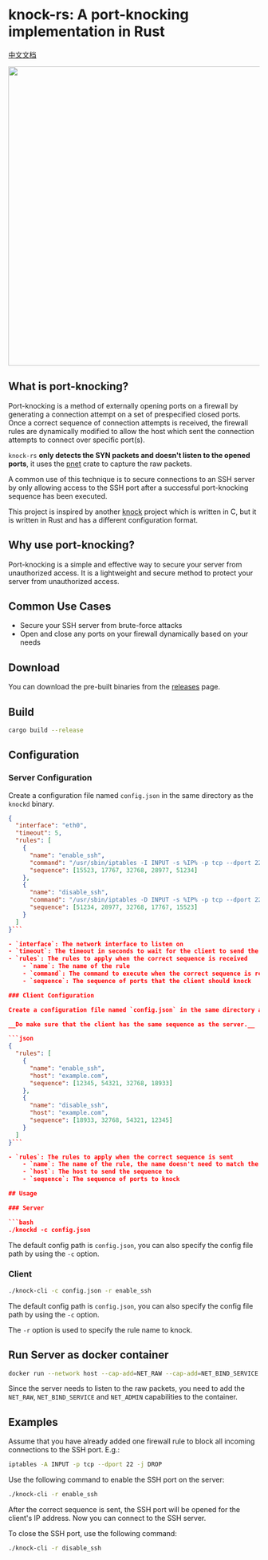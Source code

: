 # knock-rs: A port-knocking implementation in Rust

[中文文档](https://github.com/TimothyYe/knock-rs/blob/master/README_CN.md)

<img src="https://raw.githubusercontent.com/TimothyYe/knock-rs/master/images/knock.png" width="600">

## What is port-knocking?

Port-knocking is a method of externally opening ports on a firewall by generating a connection attempt on a set of prespecified closed ports. Once a correct sequence of connection attempts is received, the firewall rules are dynamically modified to allow the host which sent the connection attempts to connect over specific port(s). 

`knock-rs` __only detects the SYN packets and doesn't listen to the opened ports__, it uses the [pnet](https://docs.rs/pnet/latest/pnet/) crate to capture the raw packets.

A common use of this technique is to secure connections to an SSH server by only allowing access to the SSH port after a successful port-knocking sequence has been executed.

This project is inspired by another [knock](https://github.com/jvinet/knock) project which is written in C, but it is written in Rust and has a different configuration format.

## Why use port-knocking?

Port-knocking is a simple and effective way to secure your server from unauthorized access. It is a lightweight and secure method to protect your server from unauthorized access.

## Common Use Cases

- Secure your SSH server from brute-force attacks
- Open and close any ports on your firewall dynamically based on your needs

## Download

You can download the pre-built binaries from the [releases](https://github.com/TimothyYe/knock-rs/releases) page.

## Build

```bash
cargo build --release
```

## Configuration

### Server Configuration

Create a configuration file named `config.json` in the same directory as the `knockd` binary.

```json
{
  "interface": "eth0",
  "timeout": 5,
  "rules": [
    {
      "name": "enable_ssh",
      "command": "/usr/sbin/iptables -I INPUT -s %IP% -p tcp --dport 22 -j ACCEPT",
      "sequence": [15523, 17767, 32768, 28977, 51234]
    },
    {
      "name": "disable_ssh",
      "command": "/usr/sbin/iptables -D INPUT -s %IP% -p tcp --dport 22 -j ACCEPT",
      "sequence": [51234, 28977, 32768, 17767, 15523]
    }
  ]
}```

- `interface`: The network interface to listen on
- `timeout`: The timeout in seconds to wait for the client to send the complete sequence
- `rules`: The rules to apply when the correct sequence is received
	- `name`: The name of the rule
	- `command`: The command to execute when the correct sequence is received. `%IP%` will be replaced with the client's IP address
	- `sequence`: The sequence of ports that the client should knock

### Client Configuration

Create a configuration file named `config.json` in the same directory as the `knock-cli` binary. 

__Do make sure that the client has the same sequence as the server.__

```json
{
  "rules": [
    {
      "name": "enable_ssh",
      "host": "example.com",
      "sequence": [12345, 54321, 32768, 18933]
    },
    {
      "name": "disable_ssh",
      "host": "example.com",
      "sequence": [18933, 32768, 54321, 12345]
    }
  ]
}```

- `rules`: The rules to apply when the correct sequence is sent
	- `name`: The name of the rule, the name doesn't need to match the server's rule name, but the sequence does. And also, the name should be unique in the client's configuration file
	- `host`: The host to send the sequence to
	- `sequence`: The sequence of ports to knock

## Usage

### Server

```bash
./knockd -c config.json
```

The default config path is `config.json`, you can also specify the config file path by using the `-c` option.

### Client

```bash
./knock-cli -c config.json -r enable_ssh
```

The default config path is `config.json`, you can also specify the config file path by using the `-c` option.

The `-r` option is used to specify the rule name to knock.

## Run Server as docker container

```bash
docker run --network host --cap-add=NET_RAW --cap-add=NET_BIND_SERVICE --cap-add=NET_ADMIN -d --restart=always --name=knockd -v ./config.json:/config.json:ro ghcr.io/timothyye/knockd:latest
```
Since the server needs to listen to the raw packets, you need to add the `NET_RAW`, `NET_BIND_SERVICE` and `NET_ADMIN` capabilities to the container.

## Examples

Assume that you have already added one firewall rule to block all incoming connections to the SSH port. E.g.:

```bash
iptables -A INPUT -p tcp --dport 22 -j DROP
```

Use the following command to enable the SSH port on the server:

```bash
./knock-cli -r enable_ssh
```

After the correct sequence is sent, the SSH port will be opened for the client's IP address. Now you can connect to the SSH server.

To close the SSH port, use the following command:

```bash
./knock-cli -r disable_ssh
```

